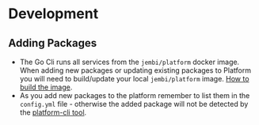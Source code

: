 # Development

## Adding Packages

* The Go Cli runs all services from the `jembi/platform` docker image. When adding new packages or updating existing packages to Platform you will need to build/update your local `jembi/platform` image. [How to build the image](<../../README (1).md>).
* As you add new packages to the platform remember to list them in the `config.yml` file - otherwise the added package will not be detected by the [platform-cli tool](https://app.gitbook.com/o/lTiMw1wKTVQEjepxV4ou/s/TwrbQZir3ZdvejunAFia/).

##
